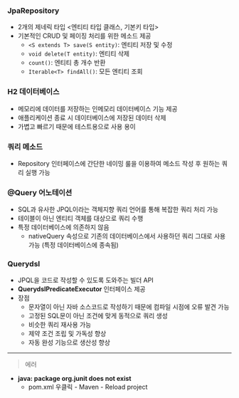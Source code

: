 ### JpaRepository
- 2개의 제네릭 타입 <엔티티 타입 클래스, 기본키 타입>
- 기본적인 CRUD 및 페이징 처리를 위한 메소드 제공
    - `<S extends T> save(S entity)`: 엔티티 저장 및 수정
    - `void delete(T entity)`: 엔티티 삭제
    - `count()`: 엔티티 총 개수 반환
    - `Iterable<T> findAll()`: 모든 엔티티 조회

### H2 데이터베이스
- 메모리에 데이터를 저장하는 인메모리 데이터베이스 기능 제공
- 애플리케이션 종료 시 데이터베이스에 저장된 데이터 삭제
- 가볍고 빠르기 때문에 테스트용으로 사용 용이

### 쿼리 메소드
- Repository 인터페이스에 간단한 네이밍 룰을 이용하여 메소드 작성 후 원하는 쿼리 실행 가능

### @Query 어노테이션
- SQL과 유사한 JPQL이라는 객체지향 쿼리 언어를 통해 복잡한 쿼리 처리 가능
- 테이블이 아닌 엔티티 객체를 대상으로 쿼리 수행
- 특정 데이터베이스에 의존하지 않음
    - nativeQuery 속성으로 기존의 데이터베이스에서 사용하던 쿼리 그대로 사용 가능 (특정 데이터베이스에 종속됨)

### Querydsl
- JPQL을 코드로 작성할 수 있도록 도와주는 빌더 API
- **QuerydslPredicateExecutor** 인터페이스 제공
- 장점
    - 문자열이 아닌 자바 소스코드로 작성하기 때문에 컴파일 시점에 오류 발견 가능
    - 고정된 SQL문이 아닌 조건에 맞게 동적으로 쿼리 생성
    - 비슷한 쿼리 재사용 가능
    - 제약 조건 조립 및 가독성 향상
    - 자동 완성 기능으로 생산성 향상

* * *

> 에러
- **java: package org.junit does not exist**
    - pom.xml 우클릭 - Maven - Reload project